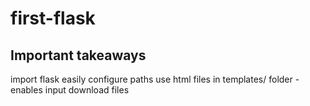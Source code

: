 # first-flask

## Important takeaways
import flask
easily configure paths
use html files in templates/ folder - enables input
download files
